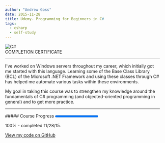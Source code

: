 ```yaml
---
author: "Andrew Goss"
date: 2015-11-28
title: Udemy- Programming for Beginners in C#
tags:
  - csharp
  - self-study
---
```

![C#](/img/post/csharp.png "C#")<br>
<a href="https://www.udemy.com/certificate/UC-TT5IFIPW" target="_blank">COMPLETION CERTIFICATE</a>
<hr>
I've worked on Windows servers throughout my career, which initially got me started with this language. Learning some of the Base Class Library (BCL) of the Microsoft .NET Framework and using these classes through C# has helped me automate various tasks within these environments.

My goal in taking this course was to strengthen my knowledge around the fundamentals of C# programming (and objected-oriented programming in general) and to get more practice.
<hr>
##### Course Progress
<progress max="1.0" value="1.0"></progress>

100% - completed 11/28/15.

<a href="https://github.com/andrewrgoss/udemy-beginning-csharp" class="btn" target="_blank">View my code on GitHub</a><br class="custom">